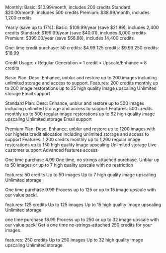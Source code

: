 Monthly:
Basic: $10.99/month, includes 200 credits
Standard: $20.00/month, includes 500 credits
Premium: $38.99/month, includes 1,200 credits

Yearly (save up to 17%):
Basic: $109.99/year (save $21.89), includes 2,400 credits
Standard: $199.99/year (save $40.01), includes 6,000 credits
Premium: $399.00/year (save $68.88), includes 14,400 credits

One-time credit purchase:
50 credits: $4.99
125 credits: $9.99
250 credits: $18.99

Credit Usage:
• Regular Generation = 1 credit
• Upscale/Enhance = 8 credits

Basic Plan:
Desc: Enhance, unblur and restore up to 200 images including unlimited storage and access to support.
Features:
200 credits monthly
up to 200 image restorations
up to 25 high quality image upscaling
Unlimited storage
Email support

Standard Plan:
Desc: Enhance, unblur and restore up to 500 images including unlimited storage and access to support
Features:
500 credits monthly
up to 500 regular image restorations
up to 62 high quality image upscaling
Unlimited storage
Email support

Premium Plan:
Desc: Enhance, unblur and restore up to 1200 images with our highest credit allocation including unlimited storage and access to support
Features:
1,200 credits monthly
up to 1,200 regular image restorations
up to 150 high quality image upscaling
Unlimited storage
Live customer support
Advanced features access

One time purchase 4.99
One time, no strings attached purchase. Unblur up to 50 images or up to 7 high quality upscale with no restriction

features:
50 credits
Up to 50 images
Up to 7 high quality image upscaling
Unlimited storage

One time purchase 9.99
Process up to 125 or up to 15 image upscale with our value pack!.

features:
125 credits
Up to 125 images
Up to 15 high quality image upscaling
Unlimited storage

one time purchase 18.99
Process up to 250 or up to 32 image upscale with our value pack! Get a one time no-strings-attached 250 credits for your images.

features:
250 credits
Up to 250 images
Up to 32 high quality image upscaling
Unlimited storage
